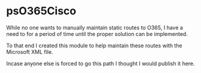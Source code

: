 # psO365Cisco

While no one wants to manually maintain static routes to O365, I have a need to for a period of time until the proper solution can be implemented.

To that end I created this module to help maintain these routes with the Microsoft XML file.

Incase anyone else is forced to go this path I thought I would publish it here.
